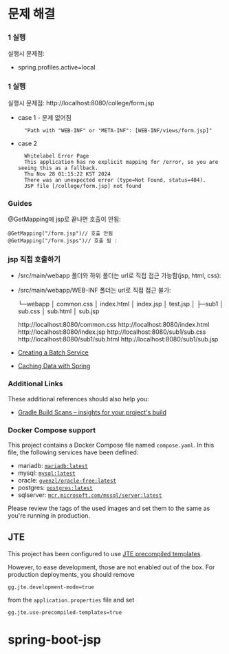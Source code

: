 # 문제 해결

### 1 실행
실행시 문제점:

* spring.profiles.active=local



### 1 실행
실행시 문제점: http://localhost:8080/college/form.jsp


* case 1  - 문제 없어짐

		"Path with "WEB-INF" or "META-INF": [WEB-INF/views/form.jsp]"

* case 2

		Whitelabel Error Page
		This application has no explicit mapping for /error, so you are seeing this as a fallback.
		Thu Nov 28 01:15:22 KST 2024
		There was an unexpected error (type=Not Found, status=404).
		JSP file [/college/form.jsp] not found












### Guides
@GetMapping에 jsp로 끝나면 호출이 안됨:

	@GetMapping("/form.jsp")// 호출 안됨
	@GetMapping("/form.jsps")// 호출 됨 :





### jsp 직접 호출하기
* /src/main/webapp 폴더와 하위 폴더는 url로 직접 접근 가능함(jsp, html, css):
* /src/main/webapp/WEB-INF 폴더는 url로 직접 접근 불가:


	└─webapp
	    │  common.css
	    │  index.html
	    │  index.jsp
	    │  test.jsp
	    │
	    ├─sub1
	    │      sub.css
	    │      sub.html
	    │      sub.jsp

	http://localhost:8080/common.css
	http://localhost:8080/index.html
	http://localhost:8080/index.jsp
	http://localhost:8080/sub1/sub.css
	http://localhost:8080/sub1/sub.html
	http://localhost:8080/sub1/sub.jsp


* [Creating a Batch Service](https://spring.io/guides/gs/batch-processing/)
* [Caching Data with Spring](https://spring.io/guides/gs/caching/)

### Additional Links
These additional references should also help you:

* [Gradle Build Scans – insights for your project's build](https://scans.gradle.com#gradle)

### Docker Compose support
This project contains a Docker Compose file named `compose.yaml`.
In this file, the following services have been defined:

* mariadb: [`mariadb:latest`](https://hub.docker.com/_/mariadb)
* mysql: [`mysql:latest`](https://hub.docker.com/_/mysql)
* oracle: [`gvenzl/oracle-free:latest`](https://hub.docker.com/r/gvenzl/oracle-free)
* postgres: [`postgres:latest`](https://hub.docker.com/_/postgres)
* sqlserver: [`mcr.microsoft.com/mssql/server:latest`](https://mcr.microsoft.com/en-us/product/mssql/server/about/)

Please review the tags of the used images and set them to the same as you're running in production.

## JTE

This project has been configured to use [JTE precompiled templates](https://jte.gg/pre-compiling/).

However, to ease development, those are not enabled out of the box.
For production deployments, you should remove

```properties
gg.jte.development-mode=true
```

from the `application.properties` file and set

```properties
gg.jte.use-precompiled-templates=true
```


# spring-boot-jsp
